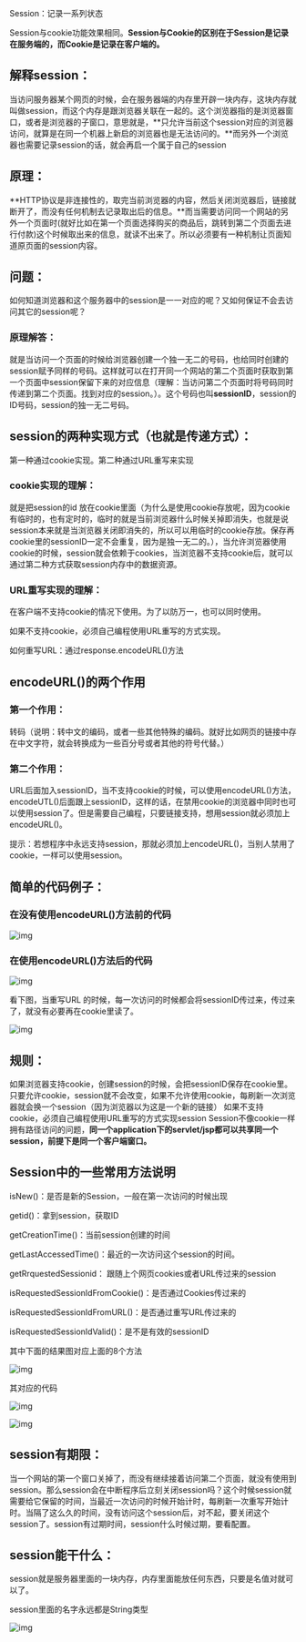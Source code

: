 Session：记录一系列状态

Session与cookie功能效果相同。**Session与Cookie的区别在于Session是记录在服务端的，而Cookie是记录在客户端的。**

## 解释session：

当访问服务器某个网页的时候，会在服务器端的内存里开辟一块内存，这块内存就叫做session，而这个内存是跟浏览器关联在一起的。这个浏览器指的是浏览器窗口，或者是浏览器的子窗口，意思就是，**只允许当前这个session对应的浏览器访问，就算是在同一个机器上新启的浏览器也是无法访问的。**而另外一个浏览器也需要记录session的话，就会再启一个属于自己的session

## 原理：

**HTTP协议是非连接性的，取完当前浏览器的内容，然后关闭浏览器后，链接就断开了，而没有任何机制去记录取出后的信息。**而当需要访问同一个网站的另外一个页面时(就好比如在第一个页面选择购买的商品后，跳转到第二个页面去进行付款)这个时候取出来的信息，就读不出来了。所以必须要有一种机制让页面知道原页面的session内容。

## 问题：

如何知道浏览器和这个服务器中的session是一一对应的呢？又如何保证不会去访问其它的session呢？

### 原理解答：

就是当访问一个页面的时候给浏览器创建一个独一无二的号码，也给同时创建的session赋予同样的号码。这样就可以在打开同一个网站的第二个页面时获取到第一个页面中session保留下来的对应信息（理解：当访问第二个页面时将号码同时传递到第二个页面。找到对应的session。）。这个号码也叫**sessionID**，session的ID号码，session的独一无二号码。

## session的两种实现方式（也就是传递方式）：

第一种通过cookie实现。第二种通过URL重写来实现

### cookie实现的理解：

就是把session的id 放在cookie里面（为什么是使用cookie存放呢，因为cookie有临时的，也有定时的，临时的就是当前浏览器什么时候关掉即消失，也就是说session本来就是当浏览器关闭即消失的，所以可以用临时的cookie存放。保存再cookie里的sessionID一定不会重复，因为是独一无二的。），当允许浏览器使用cookie的时候，session就会依赖于cookies，当浏览器不支持cookie后，就可以通过第二种方式获取session内存中的数据资源。

### URL重写实现的理解：

在客户端不支持cookie的情况下使用。为了以防万一，也可以同时使用。

如果不支持cookie，必须自己编程使用URL重写的方式实现。

   如何重写URL：通过response.encodeURL()方法

##   encodeURL()的两个作用

###  第一个作用：

转码（说明：转中文的编码，或者一些其他特殊的编码。就好比如网页的链接中存在中文字符，就会转换成为一些百分号或者其他的符号代替。）

### 第二个作用：

URL后面加入sessionID，当不支持cookie的时候，可以使用encodeURL()方法，encodeUTL()后面跟上sessionID，这样的话，在禁用cookie的浏览器中同时也可以使用session了。但是需要自己编程，只要链接支持，想用session就必须加上encodeURL()。

提示：若想程序中永远支持session，那就必须加上encodeURL()，当别人禁用了cookie，一样可以使用session。

## 简单的代码例子：

### 在没有使用encodeURL()方法前的代码

![img](https://img-blog.csdnimg.cn/20190618082922738.png)

### 在使用encodeURL()方法后的代码

![img](https://img-blog.csdnimg.cn/20190618082922772.png)

看下图，当重写URL 的时候，每一次访问的时候都会将sessionID传过来，传过来了，就没有必要再在cookie里读了。

![img](https://img-blog.csdnimg.cn/20190618082922935.png?x-oss-process=image/watermark,type_ZmFuZ3poZW5naGVpdGk,shadow_10,text_aHR0cHM6Ly9ibG9nLmNzZG4ubmV0L3dlaXhpbl80MjIxNzc2Nw==,size_16,color_FFFFFF,t_70)

## 规则：

如果浏览器支持cookie，创建session的时候，会把sessionID保存在cookie里。只要允许cookie，session就不会改变，如果不允许使用cookie，每刷新一次浏览器就会换一个session（因为浏览器以为这是一个新的链接）
如果不支持cookie，必须自己编程使用URL重写的方式实现session
Session不像cookie一样拥有路径访问的问题，**同一个application下的servlet/jsp都可以共享同一个session，前提下是同一个客户端窗口。**

## Session中的一些常用方法说明

isNew()：是否是新的Session，一般在第一次访问的时候出现

getid()：拿到session，获取ID

getCreationTime()：当前session创建的时间

getLastAccessedTime()：最近的一次访问这个session的时间。

getRrquestedSessionid： 跟随上个网页cookies或者URL传过来的session

isRequestedSessionIdFromCookie()：是否通过Cookies传过来的

isRequestedSessionIdFromURL()：是否通过重写URL传过来的

isRequestedSessionIdValid()：是不是有效的sessionID

其中下面的结果图对应上面的8个方法

  ![img](https://img-blog.csdnimg.cn/20190618082922984.png?x-oss-process=image/watermark,type_ZmFuZ3poZW5naGVpdGk,shadow_10,text_aHR0cHM6Ly9ibG9nLmNzZG4ubmV0L3dlaXhpbl80MjIxNzc2Nw==,size_16,color_FFFFFF,t_70)

 

其对应的代码

![img](https://img-blog.csdnimg.cn/20190618082923133.png?x-oss-process=image/watermark,type_ZmFuZ3poZW5naGVpdGk,shadow_10,text_aHR0cHM6Ly9ibG9nLmNzZG4ubmV0L3dlaXhpbl80MjIxNzc2Nw==,size_16,color_FFFFFF,t_70)

![img](https://img-blog.csdnimg.cn/20190618082923422.png?x-oss-process=image/watermark,type_ZmFuZ3poZW5naGVpdGk,shadow_10,text_aHR0cHM6Ly9ibG9nLmNzZG4ubmV0L3dlaXhpbl80MjIxNzc2Nw==,size_16,color_FFFFFF,t_70)

## session有期限：

当一个网站的第一个窗口关掉了，而没有继续接着访问第二个页面，就没有使用到session。那么session会在中断程序后立刻关闭session吗？这个时候session就需要给它保留的时间，当最近一次访问的时候开始计时，每刷新一次重写开始计时。当隔了这么久的时间，没有访问这个session后，对不起，要关闭这个session了。session有过期时间，session什么时候过期，要看配置。

## session能干什么：

session就是服务器里面的一块内存，内存里面能放任何东西，只要是名值对就可以了。

session里面的名字永远都是String类型

![img](https://img-blog.csdnimg.cn/20190618082923451.png?x-oss-process=image/watermark,type_ZmFuZ3poZW5naGVpdGk,shadow_10,text_aHR0cHM6Ly9ibG9nLmNzZG4ubmV0L3dlaXhpbl80MjIxNzc2Nw==,size_16,color_FFFFFF,t_70)